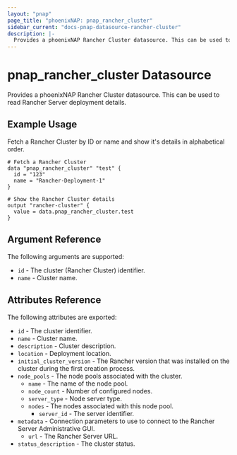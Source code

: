```yaml
---
layout: "pnap"
page_title: "phoenixNAP: pnap_rancher_cluster"
sidebar_current: "docs-pnap-datasource-rancher-cluster"
description: |-
  Provides a phoenixNAP Rancher Cluster datasource. This can be used to read Rancher Server deployment details.
---
```


# pnap_rancher_cluster Datasource

Provides a phoenixNAP Rancher Cluster datasource. This can be used to read Rancher Server deployment details.



## Example Usage

Fetch a Rancher Cluster by ID or name and show it's details in alphabetical order. 

```hcl
# Fetch a Rancher Cluster
data "pnap_rancher_cluster" "test" {
  id = "123"
  name = "Rancher-Deployment-1"
}

# Show the Rancher Cluster details
output "rancher-cluster" {
  value = data.pnap_rancher_cluster.test
}
```

## Argument Reference

The following arguments are supported:

* `id` - The cluster (Rancher Cluster) identifier.
* `name` - Cluster name.


## Attributes Reference

The following attributes are exported:

* `id` - The cluster identifier.
* `name` - Cluster name.
* `description` - Cluster description.
* `location` - Deployment location.
* `initial_cluster_version` - The Rancher version that was installed on the cluster during the first creation process.
* `node_pools` - The node pools associated with the cluster.
    * `name` - The name of the node pool.
    * `node_count` - Number of configured nodes.
    * `server_type` - Node server type.
    * `nodes` - The nodes associated with this node pool.        
        * `server_id` - The server identifier.
* `metadata` - Connection parameters to use to connect to the Rancher Server Administrative GUI.
    * `url` - The Rancher Server URL.    
* `status_description` - The cluster status.
